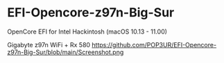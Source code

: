 # EFI-Opencore-z97n-Big-Sur
OpenCore EFI for Intel Hackintosh (macOS 10.13 - 11.00) 

Gigabyte z97n WiFi + Rx 580
https://github.com/POP3UR/EFI-Opencore-z97n-Big-Sur/blob/main/Screenshot.png
